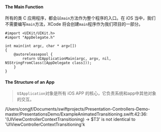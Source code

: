 #### The Main Function

所有的类 C 应用程序，都会以`main`方法作为整个程序的入口。在 iOS 当中，我们不需要编写`main`方法，XCode 将会创建`main`程序作为我们项目的一部分。

```
#import <UIKit/UIKit.h>
#import "AppDelegate.h"

int main(int argc, char * argv[])
{
    @autoreleasepool {
        return UIApplicationMain(argc, argv, nil, NSStringFromClass([AppDelegate class]));
    } 
}
```

#### The Structure of an App

> `UIApplication`对象是所有 iOS APP 的核心，它负责系统和app中其他对象的交互。



/Users/congjf/Documents/swiftprojects/Presentation-Controllers-Demo-master/PresentationsDemo/ExampleAnimatedTransitioning.swift:42:36: '(UIViewControllerContextTransitioning) -> $T3' is not identical to 'UIViewControllerContextTransitioning'k